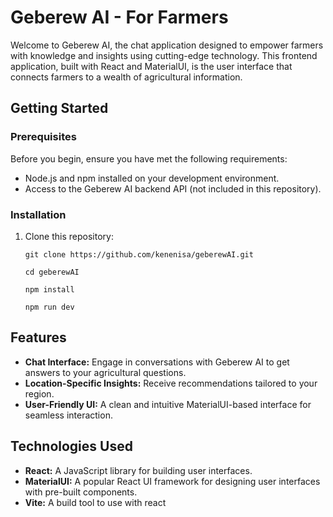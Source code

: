 # Geberew AI -  For Farmers

Welcome to Geberew AI, the chat application designed to empower farmers with knowledge and insights using cutting-edge technology. This frontend application, built with React and MaterialUI, is the user interface that connects farmers to a wealth of agricultural information.



## Getting Started

### Prerequisites

Before you begin, ensure you have met the following requirements:

- Node.js and npm installed on your development environment.
- Access to the Geberew AI backend API (not included in this repository).

### Installation

1. Clone this repository:

   ```shell
   git clone https://github.com/kenenisa/geberewAI.git
   ```

   ```shell
   cd geberewAI
   ```

   ```shell
   npm install
   ```

   ```shell
   npm run dev
   ```


## Features

- **Chat Interface:** Engage in conversations with Geberew AI to get answers to your agricultural questions.
- **Location-Specific Insights:** Receive recommendations tailored to your region.
- **User-Friendly UI:** A clean and intuitive MaterialUI-based interface for seamless interaction.

## Technologies Used

- **React:** A JavaScript library for building user interfaces.
- **MaterialUI:** A popular React UI framework for designing user interfaces with pre-built components.
- **Vite:** A build tool to use with react


